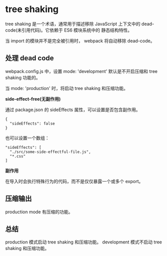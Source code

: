 # tree shaking

tree shaking 是一个术语，通常用于描述移除 JavaScript 上下文中的 dead-code(未引用代码)。它依赖于 ES6 模块系统中的 静态结构特性。

当 import 的模块并不是完全被引用时， webpack 将自动移除 dead-code。

## 处理 dead code

webpack.config.js 中，设置 mode: 'development' 默认是不开启压缩和 tree shaking 功能的。

当 mode: 'production' 时，将启动 tree shaking 和压缩功能。

**side-effect-free(无副作用)**

通过 package.json 的 sideEffects 属性，可以设置是否包含副作用。

```
{
  "sideEffects": false
}
```

也可以设置一个数组：

```
"sideEffects": [
  "./src/some-side-effectful-file.js",
  "*.css"
]
```

**副作用**

在导入时会执行特殊行为的代码，而不是仅仅暴露一个或多个 export。

## 压缩输出

production mode 有压缩的功能。

## 总结

production 模式启动 tree shaking 和压缩功能。
development 模式不启动 tree shaking 和压缩功能。
